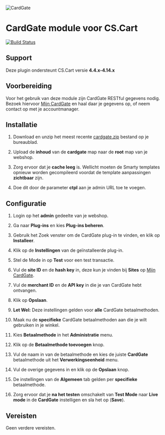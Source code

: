 ![CardGate](https://cdn.curopayments.net/thumb/200/logos/cardgate.png)

# CardGate module voor CS.Cart

[![Build Status](https://travis-ci.org/cardgate/cs-cart.svg?branch=master)](https://travis-ci.org/cardgate/cs-cart)

## Support

Deze plugin ondersteunt CS.Cart versie **4.4.x-4.14.x**

## Voorbereiding

Voor het gebruik van deze module zijn CardGate RESTful gegevens nodig.  
Bezoek hiervoor [Mijn CardGate](https://my.cardgate.com/) en haal daar je 
gegevens op, of neem contact op met je accountmanager.

## Installatie

1. Download en unzip het meest recente [cardgate.zip](https://github.com/cardgate/cs-cart/releases) bestand op je bureaublad.

2. Upload de **inhoud** van de **cardgate** map naar de **root** map van je webshop.

3. Zorg ervoor dat je **cache leeg** is. Wellicht moeten de Smarty templates opnieuw worden gecompileerd voordat de template aanpassingen **zichtbaar** zijn.

4. Doe dit door de parameter **ctpl** aan je admin URL toe te voegen.

## Configuratie

1. Login op het **admin** gedeelte van je webshop.

2. Ga naar **Plug-ins** en kies **Plug-ins beheren**.

3. Gebruik het Zoek venster om de CardGate plug-in te vinden, en klik op **Installeer**.

4. Klik op de **Instellingen** van de geïnstalleerde plug-in.

5. Stel de Mode in op **Test** voor een test transactie.

6. Vul de **site ID** en de **hash key** in, deze kun je vinden bij **Sites** op [Mijn CardGate](https://my.cardgate.com/).

7. Vul de **merchant ID** en de **API key** in die je van CardGate hebt ontvangen.

8. Klik op **Opslaan**.

9. **Let Wel:** Deze instellingen gelden voor **alle** CardGate betaalmethoden. 

10. Maak nu de **specifieke** CardGate betaalmethoden aan die je wilt gebruiken in je winkel.

11. Kies **Betaalmethode** in het **Administratie** menu.

12. Klik op de **Betaalmethode toevoegen** knop.

13. Vul de naam in van de betaalmethode en kies de juiste **CardGate** betaalmethode uit het **Verwerkingseenheid** menu.

14. Vul de overige gegevens in en klik op de **Opslaan** knop.

15. De instellingen van de **Algemeen** tab gelden per **specifieke** betaalmethode.

16. Zorg ervoor dat je **na het testen** omschakelt van **Test Mode** naar **Live mode** in de **CardGate** instelligen en sla het op (**Save**).

## Vereisten

Geen verdere vereisten.

